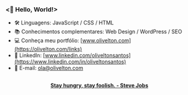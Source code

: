 ### <🖖 Hello, World!>

- 🛠 Linguagens: JavaScript / CSS / HTML
- 📚 Conhecimentos complementares: Web Design / WordPress / SEO
- 💻 Conheça meu portfólio: [www.olivelton.com](https://olivelton.com/links)
- 💼 LinkedIn: [www.linkedin.com/oliveltonsantos](https://www.linkedin.com/in/oliveltonsantos)
- 📧 E-mail: ola@olivelton.com

##

<div align="center">
<strong> <a href="https://www.youtube.com/watch?v=UF8uR6Z6KLc&ab_channel=Stanford" target="_blank">Stay hungry, stay foolish. - Steve Jobs</a></strong>
</div>

